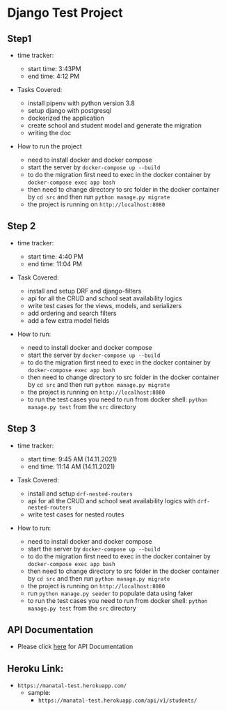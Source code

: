 # Django Test Project

## Step1

- time tracker:
    
    - start time: 3:43PM
    - end time: 4:12 PM

- Tasks Covered:

    - install pipenv with python version 3.8
    - setup django with postgresql
    - dockerized the application
    - create school and student model and generate the migration
    - writing the doc
    
- How to run the project
    
    - need to install docker and docker compose
    - start the server by `docker-compose up --build`
    - to do the migration first need to exec in the docker container by `docker-compose exec app bash`
    - then need to change directory to src folder in the docker container by `cd src` and then run `python manage.py migrate`
    - the project is running on `http://localhost:8080`
    

## Step 2

- time tracker:

    - start time: 4:40 PM
    - end time: 11:04 PM
    
- Task Covered:

    - install and setup DRF and django-filters
    - api for all the CRUD and school seat availability logics
    - write test cases for the views, models, and serializers
    - add ordering and search filters
    - add a few extra model fields
    
- How to run:

    - need to install docker and docker compose
    - start the server by `docker-compose up --build`
    - to do the migration first need to exec in the docker container by `docker-compose exec app bash`
    - then need to change directory to src folder in the docker container by `cd src` and then run `python manage.py migrate`
    - the project is running on `http://localhost:8080`
    - to run the test cases you need to run from docker shell: `python manage.py test` from the `src` directory
    
## Step 3

- time tracker:

    - start time: 9:45 AM (14.11.2021)
    - end time: 11:14 AM (14.11.2021)
    
- Task Covered:

    - install and setup `drf-nested-routers`
    - api for all the CRUD and school seat availability logics with `drf-nested-routers`
    - write test cases for nested routes
    
- How to run:

    - need to install docker and docker compose
    - start the server by `docker-compose up --build`
    - to do the migration first need to exec in the docker container by `docker-compose exec app bash`
    - then need to change directory to src folder in the docker container by `cd src` and then run `python manage.py migrate`
    - the project is running on `http://localhost:8080`
    - run `python manage.py seeder` to populate data using faker
    - to run the test cases you need to run from docker shell: `python manage.py test` from the `src` directory
    
## API Documentation
- Please click [here](https://hackmd.io/@LagP9HgFSnK0trS0YWJFMg/Sks0f4CvK) for API Documentation

## Heroku Link:
- `https://manatal-test.herokuapp.com/`
    - sample:
        - `https://manatal-test.herokuapp.com/api/v1/students/`

